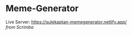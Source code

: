 # Meme-Generator
Live Server: https://sulekaptan-memegenerator.netlify.app/
<br/>
<i>from Scrimba</i>
